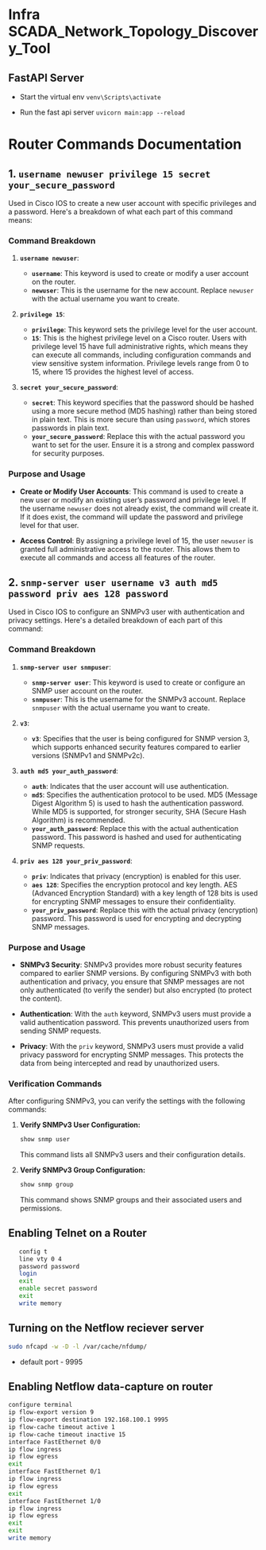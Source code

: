 # Infra SCADA_Network_Topology_Discovery_Tool

## FastAPI Server

- Start the virtual env
  `venv\Scripts\activate`

- Run the fast api server
  `uvicorn main:app --reload`

# Router Commands Documentation

## 1. `username newuser privilege 15 secret your_secure_password`
Used in Cisco IOS to create a new user account with specific privileges and a password. Here's a breakdown of what each part of this command means:

### **Command Breakdown**

1. **`username newuser`**:
   - **`username`**: This keyword is used to create or modify a user account on the router.
   - **`newuser`**: This is the username for the new account. Replace `newuser` with the actual username you want to create.

2. **`privilege 15`**:
   - **`privilege`**: This keyword sets the privilege level for the user account.
   - **`15`**: This is the highest privilege level on a Cisco router. Users with privilege level 15 have full administrative rights, which means they can execute all commands, including configuration commands and view sensitive system information. Privilege levels range from 0 to 15, where 15 provides the highest level of access.

3. **`secret your_secure_password`**:
   - **`secret`**: This keyword specifies that the password should be hashed using a more secure method (MD5 hashing) rather than being stored in plain text. This is more secure than using `password`, which stores passwords in plain text.
   - **`your_secure_password`**: Replace this with the actual password you want to set for the user. Ensure it is a strong and complex password for security purposes.

### **Purpose and Usage**

- **Create or Modify User Accounts**: This command is used to create a new user or modify an existing user’s password and privilege level. If the username `newuser` does not already exist, the command will create it. If it does exist, the command will update the password and privilege level for that user.
  
- **Access Control**: By assigning a privilege level of 15, the user `newuser` is granted full administrative access to the router. This allows them to execute all commands and access all features of the router.

## 2. `snmp-server user username v3 auth md5 password priv aes 128 password` 
Used in Cisco IOS to configure an SNMPv3 user with authentication and privacy settings. Here's a detailed breakdown of each part of this command:

### **Command Breakdown**

1. **`snmp-server user snmpuser`**:
   - **`snmp-server user`**: This keyword is used to create or configure an SNMP user account on the router.
   - **`snmpuser`**: This is the username for the SNMPv3 account. Replace `snmpuser` with the actual username you want to create.

2. **`v3`**:
   - **`v3`**: Specifies that the user is being configured for SNMP version 3, which supports enhanced security features compared to earlier versions (SNMPv1 and SNMPv2c).

3. **`auth md5 your_auth_password`**:
   - **`auth`**: Indicates that the user account will use authentication.
   - **`md5`**: Specifies the authentication protocol to be used. MD5 (Message Digest Algorithm 5) is used to hash the authentication password. While MD5 is supported, for stronger security, SHA (Secure Hash Algorithm) is recommended.
   - **`your_auth_password`**: Replace this with the actual authentication password. This password is hashed and used for authenticating SNMP requests.

4. **`priv aes 128 your_priv_password`**:
   - **`priv`**: Indicates that privacy (encryption) is enabled for this user.
   - **`aes 128`**: Specifies the encryption protocol and key length. AES (Advanced Encryption Standard) with a key length of 128 bits is used for encrypting SNMP messages to ensure their confidentiality.
   - **`your_priv_password`**: Replace this with the actual privacy (encryption) password. This password is used for encrypting and decrypting SNMP messages.

### **Purpose and Usage**

- **SNMPv3 Security**: SNMPv3 provides more robust security features compared to earlier SNMP versions. By configuring SNMPv3 with both authentication and privacy, you ensure that SNMP messages are not only authenticated (to verify the sender) but also encrypted (to protect the content).

- **Authentication**: With the `auth` keyword, SNMPv3 users must provide a valid authentication password. This prevents unauthorized users from sending SNMP requests.

- **Privacy**: With the `priv` keyword, SNMPv3 users must provide a valid privacy password for encrypting SNMP messages. This protects the data from being intercepted and read by unauthorized users.

### **Verification Commands**

After configuring SNMPv3, you can verify the settings with the following commands:

1. **Verify SNMPv3 User Configuration:**
   ```bash
   show snmp user
   ```
   This command lists all SNMPv3 users and their configuration details.

2. **Verify SNMPv3 Group Configuration:**
   ```bash
   show snmp group
   ```
   This command shows SNMP groups and their associated users and permissions.

## Enabling Telnet on a Router

```bash
   config t
   line vty 0 4
   password password
   login
   exit
   enable secret password
   exit
   write memory
```

## Turning on the Netflow reciever server

```bash
sudo nfcapd -w -D -l /var/cache/nfdump/
```
- default port - 9995


## Enabling Netflow data-capture on router

```bash
configure terminal
ip flow-export version 9
ip flow-export destination 192.168.100.1 9995
ip flow-cache timeout active 1
ip flow-cache timeout inactive 15
interface FastEthernet 0/0
ip flow ingress
ip flow egress
exit
interface FastEthernet 0/1
ip flow ingress
ip flow egress
exit
interface FastEthernet 1/0
ip flow ingress
ip flow egress
exit
exit
write memory
```
